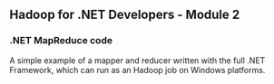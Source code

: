## Hadoop for .NET Developers - Module 2

### .NET MapReduce code

A simple example of a mapper and reducer written with the full .NET Framework, which can run as an Hadoop job on Windows platforms.

